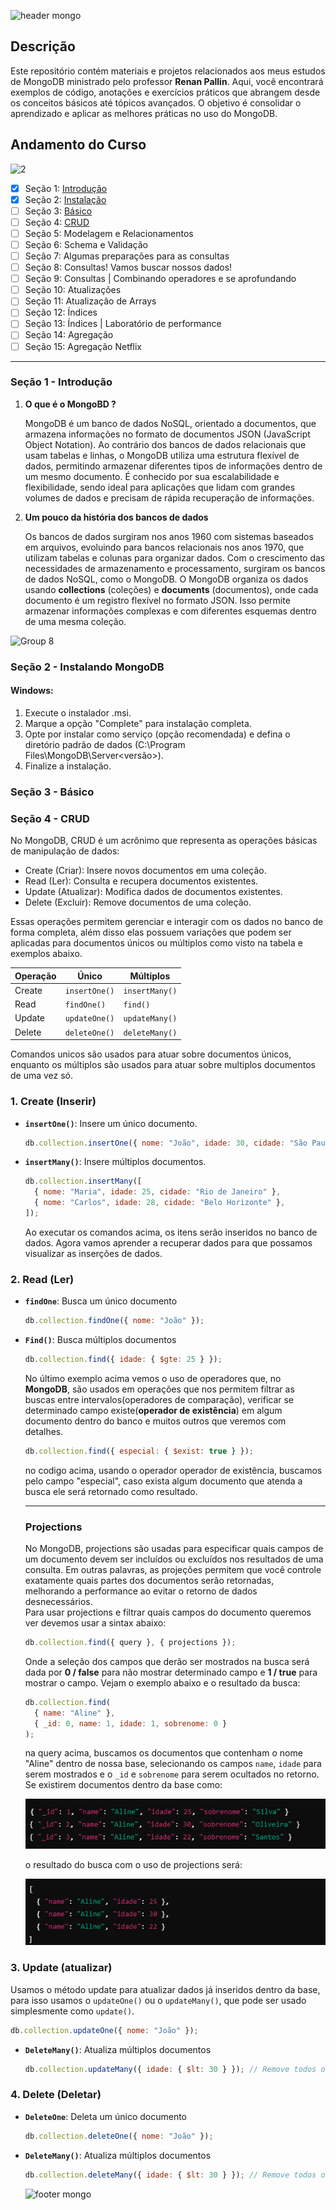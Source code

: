![header mongo](https://github.com/user-attachments/assets/7585844f-ee1a-4950-a1a4-ab0825611fc5)

## Descrição

Este repositório contém materiais e projetos relacionados aos meus estudos de MongoDB ministrado pelo professor **Renan Pallin**. Aqui, você encontrará exemplos de código, anotações e exercícios práticos que abrangem desde os conceitos básicos até tópicos avançados. O objetivo é consolidar o aprendizado e aplicar as melhores práticas no uso do MongoDB.

## Andamento do Curso

![2](https://github.com/user-attachments/assets/8349fc16-2675-42d5-adf3-ef93b0927c4a)

- [x] Seção 1: [Introdução](#seção-1---introdução)
- [x] Seção 2: [Instalação](#seção-2---instalando-mongodb)
- [ ] Seção 3: [Básico](#seção-3---básico)
- [ ] Seção 4: [CRUD](#seção-4---crud)
- [ ] Seção 5: Modelagem e Relacionamentos
- [ ] Seção 6: Schema e Validação
- [ ] Seção 7: Algumas preparações para as consultas
- [ ] Seção 8: Consultas! Vamos buscar nossos dados!
- [ ] Seção 9: Consultas | Combinando operadores e se aprofundando
- [ ] Seção 10: Atualizações
- [ ] Seção 11: Atualização de Arrays
- [ ] Seção 12: Índices
- [ ] Seção 13: Índices | Laboratório de performance
- [ ] Seção 14: Agregação
- [ ] Seção 15: Agregação Netflix

---

### Seção 1 - Introdução

1. **O que é o MongoBD ?**

   MongoDB é um banco de dados NoSQL, orientado a documentos, que armazena informações no formato de documentos JSON (JavaScript Object Notation). Ao contrário dos bancos de dados relacionais que usam tabelas e linhas, o MongoDB utiliza uma estrutura flexível de dados, permitindo armazenar diferentes tipos de informações dentro de um mesmo documento. É
   conhecido por sua escalabilidade e flexibilidade, sendo ideal para aplicações que lidam com grandes volumes de dados e precisam de rápida recuperação de informações.

2. **Um pouco da história dos bancos de dados**

   Os bancos de dados surgiram nos anos 1960 com sistemas baseados em arquivos, evoluindo para bancos relacionais nos anos 1970, que utilizam tabelas e colunas para organizar dados. Com o crescimento das necessidades de armazenamento e processamento, surgiram os bancos de dados NoSQL, como o MongoDB. O MongoDB organiza os dados usando **collections** (coleções) e **documents** (documentos), onde cada documento é um registro flexível no formato JSON. Isso permite armazenar informações complexas e com diferentes esquemas dentro de uma mesma coleção.

![Group 8](https://github.com/user-attachments/assets/40574e5f-ac31-4373-877b-d53ecf77d782)

### Seção 2 - Instalando MongoDB

#### Windows:

1. Execute o instalador .msi.
2. Marque a opção "Complete" para instalação completa.
3. Opte por instalar como serviço (opção recomendada) e defina o diretório padrão de dados (C:\Program Files\MongoDB\Server\<versão>).
4. Finalize a instalação.

### Seção 3 - Básico

### Seção 4 - CRUD

No MongoDB, CRUD é um acrônimo que representa as operações básicas de manipulação de dados:

- Create (Criar): Insere novos documentos em uma coleção.
- Read (Ler): Consulta e recupera documentos existentes.
- Update (Atualizar): Modifica dados de documentos existentes.
- Delete (Excluir): Remove documentos de uma coleção.

Essas operações permitem gerenciar e interagir com os dados no banco de forma completa, além disso elas
possuem variações que podem ser aplicadas para documentos únicos ou múltiplos como visto na tabela e exemplos
abaixo.

| Operação | Único         | Múltiplos      |
| -------- | ------------- | -------------- |
| Create   | `insertOne()` | `insertMany()` |
| Read     | `findOne()`   | `find()`       |
| Update   | `updateOne()` | `updateMany()` |
| Delete   | `deleteOne()` | `deleteMany()` |

Comandos unicos são usados para atuar sobre documentos únicos, enquanto os múltiplos são usados para
atuar sobre multiplos documentos de uma vez só.

### 1. **Create (Inserir)**

- **`insertOne()`**: Insere um único documento.

  ```javascript
  db.collection.insertOne({ nome: "João", idade: 30, cidade: "São Paulo" });
  ```

- **`insertMany()`**: Insere múltiplos documentos.

  ```javascript
  db.collection.insertMany([
    { nome: "Maria", idade: 25, cidade: "Rio de Janeiro" },
    { nome: "Carlos", idade: 28, cidade: "Belo Horizonte" },
  ]);
  ```

  Ao executar os comandos acima, os itens serão inseridos no banco de dados. Agora vamos aprender a recuperar dados para que possamos visualizar as inserções de dados.

### 2. Read (Ler)

- **`findOne`**: Busca um único documento

  ```javascript
  db.collection.findOne({ nome: "João" });
  ```

- **`Find()`**: Busca múltiplos documentos

  ```javascript
  db.collection.find({ idade: { $gte: 25 } });
  ```

  No último exemplo acima vemos o uso de operadores que, no **MongoDB**, são usados em operações que
  nos permitem filtrar as buscas entre intervalos(operadores de comparação), verificar se determinado campo existe(**operador de existência**) em algum documento dentro do banco e muitos outros que veremos com detalhes.

  ```javascript
  db.collection.find({ especial: { $exist: true } });
  ```

  no codigo acima, usando o operador operador de existência,
  buscamos pelo campo "especial", caso exista algum documento que atenda a busca ele será retornado como resultado.

  ***

  ### Projections

  No MongoDB, projections são usadas para especificar quais campos de um documento devem ser incluídos ou excluídos nos resultados de uma consulta. Em outras palavras, as projeções permitem que você controle exatamente quais partes dos documentos serão retornadas, melhorando a performance ao evitar o retorno de dados desnecessários.  
   Para usar projections e filtrar quais campos do documento queremos ver devemos usar a sintax abaixo:

  ```javascript
  db.collection.find({ query }, { projections });
  ```

  Onde a seleção dos campos que derão ser mostrados na busca será dada por **0 / false** para não mostrar determinado campo e **1 / true** para mostrar o campo. Vejam o exemplo abaixo e o resultado da busca:

  ```javascript
  db.collection.find(
    { name: "Aline" },
    { _id: 0, name: 1, idade: 1, sobrenome: 0 }
  );
  ```

  na query acima, buscamos os documentos que contenham o nome "Aline" dentro de nossa base, selecionando os campos `name`, `idade` para serem mostrados e o `_id` e `sobrenome` para serem ocultados no retorno. Se existirem documentos dentro da base como:

  ![alt text](img/image.png)

  o resultado do busca com o uso de projections será:

  ![alt text](img/image-3.png)

### 3. Update (atualizar)

Usamos o método update para atualizar dados já inseridos dentro da base, para isso usamos o `updateOne()` ou o `updateMany()`, que pode ser usado simplesmente como `update()`.

```javascript
db.collection.updateOne({ nome: "João" });
```

- **`DeleteMany()`**: Atualiza múltiplos documentos

  ```javascript
  db.collection.updateMany({ idade: { $lt: 30 } }); // Remove todos os usuários com idade menor que 30
  ```

### 4. Delete (Deletar)

- **`DeleteOne`**: Deleta um único documento

  ```javascript
  db.collection.deleteOne({ nome: "João" });
  ```

- **`DeleteMany()`**: Atualiza múltiplos documentos

  ```javascript
  db.collection.deleteMany({ idade: { $lt: 30 } }); // Remove todos os usuários com idade menor que 30
  ```

  ![footer mongo](https://github.com/user-attachments/assets/f787e696-bfc2-4829-b32b-9bc746c1dde4)
